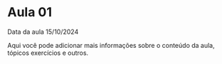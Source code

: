 # Aula 01

Data da aula 15/10/2024

Aqui você pode adicionar mais informações sobre o conteúdo da aula, tópicos exercícios e outros.
